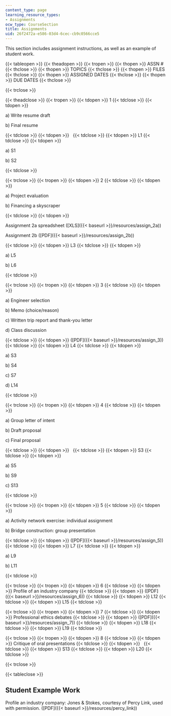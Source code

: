```yaml
---
content_type: page
learning_resource_types:
- Assignments
ocw_type: CourseSection
title: Assignments
uid: 26f2472a-e586-03d4-6cec-cb9c0566cce5
---
```


This section includes assignment instructions, as well as an example of student work.

{{< tableopen >}}
{{< theadopen >}}
{{< tropen >}}
{{< thopen >}}
ASSN #
{{< thclose >}}
{{< thopen >}}
TOPICS
{{< thclose >}}
{{< thopen >}}
FILES
{{< thclose >}}
{{< thopen >}}
ASSIGNED DATES
{{< thclose >}}
{{< thopen >}}
DUE DATES
{{< thclose >}}

{{< trclose >}}

{{< theadclose >}}
{{< tropen >}}
{{< tdopen >}}
1
{{< tdclose >}}
{{< tdopen >}}


a) Write resume draft

b) Final resume


{{< tdclose >}}
{{< tdopen >}}
 
{{< tdclose >}}
{{< tdopen >}}
L1
{{< tdclose >}}
{{< tdopen >}}


a) S1

b) S2


{{< tdclose >}}

{{< trclose >}}
{{< tropen >}}
{{< tdopen >}}
2
{{< tdclose >}}
{{< tdopen >}}


a) Project evaluation

b) Financing a skyscraper


{{< tdclose >}}
{{< tdopen >}}


Assignment 2a spreadsheet ([XLS]({{< baseurl >}}/resources/assign_2a))

Assignment 2b ([PDF]({{< baseurl >}}/resources/assign_2b))


{{< tdclose >}}
{{< tdopen >}}
L3
{{< tdclose >}}
{{< tdopen >}}


a) L5

b) L6


{{< tdclose >}}

{{< trclose >}}
{{< tropen >}}
{{< tdopen >}}
3
{{< tdclose >}}
{{< tdopen >}}


a) Engineer selection

b) Memo (choice/reason)

c) Written trip report and thank-you letter

d) Class discussion


{{< tdclose >}}
{{< tdopen >}}
([PDF]({{< baseurl >}}/resources/assign_3))
{{< tdclose >}}
{{< tdopen >}}
L4
{{< tdclose >}}
{{< tdopen >}}


a) S3

b) S4

c) S7

d) L14


{{< tdclose >}}

{{< trclose >}}
{{< tropen >}}
{{< tdopen >}}
4
{{< tdclose >}}
{{< tdopen >}}


a) Group letter of intent

b) Draft proposal

c) Final proposal


{{< tdclose >}}
{{< tdopen >}}
 
{{< tdclose >}}
{{< tdopen >}}
S3
{{< tdclose >}}
{{< tdopen >}}


a) S5

b) S9

c) S13


{{< tdclose >}}

{{< trclose >}}
{{< tropen >}}
{{< tdopen >}}
5
{{< tdclose >}}
{{< tdopen >}}


a) Activity network exercise: individual assignment

b) Bridge construction: group presentation


{{< tdclose >}}
{{< tdopen >}}
([PDF]({{< baseurl >}}/resources/assign_5))
{{< tdclose >}}
{{< tdopen >}}
L7
{{< tdclose >}}
{{< tdopen >}}


a) L9

b) L11


{{< tdclose >}}

{{< trclose >}}
{{< tropen >}}
{{< tdopen >}}
6
{{< tdclose >}}
{{< tdopen >}}
Profile of an industry company
{{< tdclose >}}
{{< tdopen >}}
([PDF]({{< baseurl >}}/resources/assign_6))
{{< tdclose >}}
{{< tdopen >}}
L12
{{< tdclose >}}
{{< tdopen >}}
L15
{{< tdclose >}}

{{< trclose >}}
{{< tropen >}}
{{< tdopen >}}
7
{{< tdclose >}}
{{< tdopen >}}
Professional ethics debates
{{< tdclose >}}
{{< tdopen >}}
([PDF]({{< baseurl >}}/resources/assign_7))
{{< tdclose >}}
{{< tdopen >}}
L18
{{< tdclose >}}
{{< tdopen >}}
L19
{{< tdclose >}}

{{< trclose >}}
{{< tropen >}}
{{< tdopen >}}
8
{{< tdclose >}}
{{< tdopen >}}
Critique of oral presentations
{{< tdclose >}}
{{< tdopen >}}
 
{{< tdclose >}}
{{< tdopen >}}
S13
{{< tdclose >}}
{{< tdopen >}}
L20
{{< tdclose >}}

{{< trclose >}}

{{< tableclose >}}

Student Example Work
--------------------

Profile an industry company: Jones & Stokes, courtesy of Percy Link, used with permission. ([PDF]({{< baseurl >}}/resources/percy_link))